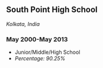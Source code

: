 ## South Point High School

_Kolkata, India_

### May 2000-May 2013

- Junior/Middle/High School
- _Percentage: 90.25%_

